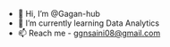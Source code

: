 - 👋 Hi, I’m @Gagan-hub
- 🌱 I’m currently learning Data Analytics 
- 📫 Reach me - ggnsaini08@gmail.com

<!---
Gagan-hub/Gagan-hub is a ✨ special ✨ repository because its `README.md` (this file) appears on your GitHub profile.
You can click the Preview link to take a look at your changes.
--->

